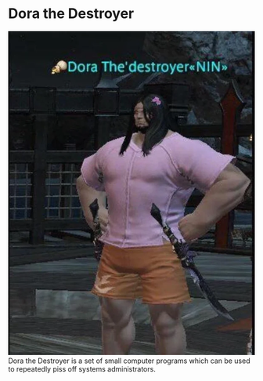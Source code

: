 # Dora the Destroyer
![Dora the Destroyer](dorathedestroyer.jpg)
Dora the Destroyer is a set of small computer programs which can be used to repeatedly piss off systems administrators.
